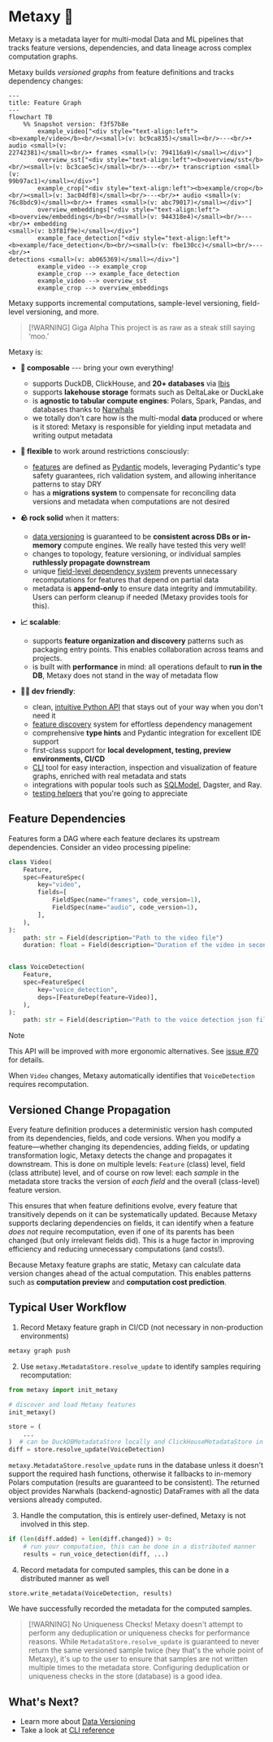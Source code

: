 # Metaxy 🌌

Metaxy is a metadata layer for multi-modal Data and ML pipelines that tracks feature versions, dependencies, and data lineage across complex computation graphs.

Metaxy builds *versioned graphs* from feature definitions and tracks dependency changes:

```mermaid
---
title: Feature Graph
---
flowchart TB
    %% Snapshot version: f3f57b8e
        example_video["<div style="text-align:left"><b>example/video</b><br/><small>(v: bc9ca835)</small><br/>---<br/>• audio <small>(v:
22742381)</small><br/>• frames <small>(v: 794116a9)</small></div>"]
        overview_sst["<div style="text-align:left"><b>overview/sst</b><br/><small>(v: bc3cae5c)</small><br/>---<br/>• transcription <small>(v:
99b97ac1)</small></div>"]
        example_crop["<div style="text-align:left"><b>example/crop</b><br/><small>(v: 3ac04df8)</small><br/>---<br/>• audio <small>(v:
76c8bdc9)</small><br/>• frames <small>(v: abc79017)</small></div>"]
        overview_embeddings["<div style="text-align:left"><b>overview/embeddings</b><br/><small>(v: 944318e4)</small><br/>---<br/>• embedding
<small>(v: b3f81f9e)</small></div>"]
        example_face_detection["<div style="text-align:left"><b>example/face_detection</b><br/><small>(v: fbe130cc)</small><br/>---<br/>•
detections <small>(v: ab065369)</small></div>"]
        example_video --> example_crop
        example_crop --> example_face_detection
        example_video --> overview_sst
        example_crop --> overview_embeddings
```

Metaxy supports incremental computations, sample-level versioning, field-level versioning, and more.

> [!WARNING] Giga Alpha
> This project is as raw as a steak still saying ‘moo.’

Metaxy is:

- **🧩 composable** --- bring your own everything!

    - supports DuckDB, ClickHouse, and **20+ databases** via [Ibis](https://ibis-project.org/)
    - supports **lakehouse storage** formats such as DeltaLake or DuckLake
    - is **agnostic to tabular compute engines**: Polars, Spark, Pandas, and databases thanks to [Narwhals](https://narwhals-dev.github.io/narwhals/)
    - we totally don't care how is the multi-modal **data** produced or where is it stored: Metaxy is responsible for yielding input metadata and writing output metadata

- **🤸 flexible** to work around restrictions consciously:

    - [features](./learn/feature-definitions.md) are defined as [Pydantic](https://docs.pydantic.dev/latest/) models, leveraging Pydantic's type safety guarantees, rich validation system, and allowing inheritance patterns to stay DRY
    - has a **migrations system** to compensate for reconciling data versions and metadata when computations are not desired

- **🪨 rock solid** when it matters:

    - [data versioning](./learn/data-versioning.md) is guaranteed to be **consistent across DBs or in-memory** compute engines. We really have tested this very well!
    - changes to topology, feature versioning, or individual samples **ruthlessly propagate downstream**
    - unique [field-level dependency system](./learn/feature-definitions.md#field-level-dependencies) prevents unnecessary recomputations for features that depend on partial data
    - metadata is **append-only** to ensure data integrity and immutability. Users can perform cleanup if needed (Metaxy provides tools for this).

- **📈 scalable**:

    - supports **feature organization and discovery** patterns such as packaging entry points. This enables collaboration across teams and projects.
    - is built with **performance** in mind: all operations default to **run in the DB**, Metaxy does not stand in the way of metadata flow

- **🧑‍💻 dev friendly**:

    - clean, [intuitive Python API](./learn/feature-definitions.md#syntactic-sugar) that stays out of your way when you don't need it
    - [feature discovery](./learn/feature-discovery.md) system for effortless dependency management
    - comprehensive **type hints** and Pydantic integration for excellent IDE support
    - first-class support for **local development, testing, preview environments, CI/CD**
    - [CLI](./reference/cli.md) tool for easy interaction, inspection and visualization of feature graphs, enriched with real metadata and stats
    - integrations with popular tools such as [SQLModel](./learn/integrations/sqlmodel.md), Dagster, and Ray.
    - [testing helpers](./learn/testing.md) that you're going to appreciate

## Feature Dependencies

Features form a DAG where each feature declares its upstream dependencies. Consider an video processing pipeline:

```python
class Video(
    Feature,
    spec=FeatureSpec(
        key="video",
        fields=[
            FieldSpec(name="frames", code_version=1),
            FieldSpec(name="audio", code_version=1),
        ],
    ),
):
    path: str = Field(description="Path to the video file")
    duration: float = Field(description="Duration of the video in seconds")


class VoiceDetection(
    Feature,
    spec=FeatureSpec(
        key="voice_detection",
        deps=[FeatureDep(feature=Video)],
    ),
):
    path: str = Field(description="Path to the voice detection json file")
```

> [!NOTE]
> This API will be improved with more ergonomic alternatives.
> See [issue #70](https://github.com/anam-org/metaxy/issues/70) for details.

When `Video` changes, Metaxy automatically identifies that `VoiceDetection` requires recomputation.

## Versioned Change Propagation

Every feature definition produces a deterministic version hash computed from its dependencies, fields, and code versions. When you modify a feature—whether changing its dependencies, adding fields, or updating transformation logic, Metaxy detects the change and propagates it downstream. This is done on multiple levels: `Feature` (class) level, field (class attribute) level, and of course on row level: each _sample_ in the metadata store tracks the version of _each field_ and the overall (class-level) feature version.

This ensures that when feature definitions evolve, every feature that transitively depends on it can be systematically updated. Because Metaxy supports declaring dependencies on fields, it can identify when a feature _does not_ require recomputation, even if one of its parents has been changed (but only irrelevant fields did). This is a huge factor in improving efficiency and reducing unnecessary computations (and costs!).

Because Metaxy feature graphs are static, Metaxy can calculate data version changes ahead of the actual computation. This enables patterns such as **computation preview** and **computation cost prediction**.

## Typical User Workflow

1. Record Metaxy feature graph in CI/CD (not necessary in non-production environments)

```bash
metaxy graph push
```

2. Use `metaxy.MetadataStore.resolve_update` to identify samples requiring recomputation:

```py
from metaxy import init_metaxy

# discover and load Metaxy features
init_metaxy()

store = (
    ...
)  # can be DuckDBMetadataStore locally and ClickHouseMetadataStore in production
diff = store.resolve_update(VoiceDetection)
```

`metaxy.MetadataStore.resolve_update` runs in the database unless it doesn't support the required hash functions, otherwise it fallbacks to in-memory Polars computation (results are guaranteed to be consistent). The returned object provides Narwhals (backend-agnostic) DataFrames with all the data versions already computed.

3. Handle the computation, this is entirely user-defined, Metaxy is not involved in this step.

```py
if (len(diff.added) + len(diff.changed)) > 0:
    # run your computation, this can be done in a distributed manner
    results = run_voice_detection(diff, ...)
```

4. Record metadata for computed samples, this can be done in a distributed manner as well

```py
store.write_metadata(VoiceDetection, results)
```

We have successfully recorded the metadata for the computed samples.

> [!WARNING] No Uniqueness Checks!
> Metaxy doesn't attempt to perform any deduplication or uniqueness checks for performance reasons. While `MetadataStore.resolve_update` is guaranteed to never return the same versioned sample twice (hey that's the whole point of Metaxy), it's up to the user to ensure that samples are not written multiple times to the metadata store. Configuring deduplication or uniqueness checks in the store (database) is a good idea.

## What's Next?

- Learn more about [Data Versioning](./learn/data-versioning.md)
- Take a look at [CLI reference](./reference/cli.md)
